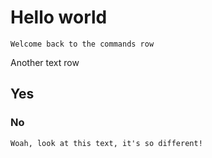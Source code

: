 # Hello world
    Welcome back to the commands row
Another text row
## Yes
### No
``Woah, look at this text, it's so different!``
